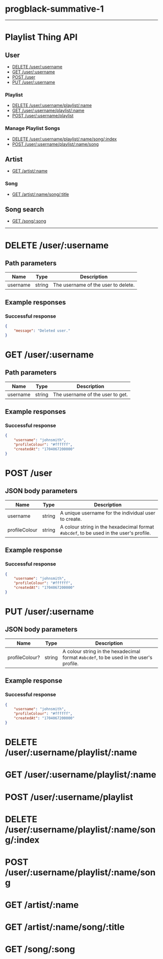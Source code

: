 # progblack-summative-1

***

# Playlist Thing API

## User

* [DELETE /user/:username](#delete-userusername)
* [GET /user/:username](#get-userusername)
* [POST /user](#post-user)
* [PUT /user/:username](#put-userusername)

### Playlist

* [DELETE /user/:username/playlist/:name](#delete-userusernameplaylistname)
* [GET /user/:username/playlist/:name](#get-userusernameplaylistname)
* [POST /user/:username/playlist](#post-userusernameplaylist)

### Manage Playlist Songs

* [DELETE /user/:username/playlist/:name/song/:index](#delete-userusernameplaylistnamesongindex)
* [POST /user/:username/playlist/:name/song](#post-userusernameplaylistnamesong)

## Artist

* [GET /artist/:name](#get-artistname)

### Song

* [GET /artist/:name/song/:title](#get-artistnamesongtitle)

## Song search

* [GET /song/:song](#get-songsong)

***

# DELETE /user/:username

## Path parameters

| Name     | Type   | Description                         |
|----------|--------|-------------------------------------|
| username | string | The username of the user to delete. |

## Example responses

### Successful response

```json
{
    "message": "Deleted user."
}
```

# GET /user/:username

## Path parameters

| Name     | Type   | Description                      |
|----------|--------|----------------------------------|
| username | string | The username of the user to get. |

## Example responses

### Successful response

```json
{
    "username": "johnsmith",
    "profileColour": "#ffffff",
    "createdAt": "1704067200000"
}
```

# POST /user

## JSON body parameters

| Name          | Type   | Description                                                                            |
|---------------|--------|----------------------------------------------------------------------------------------|
| username      | string | A unique username for the individual user to create.                                   |
| profileColour | string | A colour string in the hexadecimal format `#abcdef`, to be used in the user's profile. |

## Example response

### Successful response

```json
{
    "username": "johnsmith",
    "profileColour": "#ffffff",
    "createdAt": "1704067200000"
}
```

# PUT /user/:username

## JSON body parameters

| Name           | Type   | Description                                                                            |
|----------------|--------|----------------------------------------------------------------------------------------|
| profileColour? | string | A colour string in the hexadecimal format `#abcdef`, to be used in the user's profile. |

## Example response

### Successful response

```json
{
    "username": "johnsmith",
    "profileColour": "#ffffff",
    "createdAt": "1704067200000"
}
```

# DELETE /user/:username/playlist/:name
# GET /user/:username/playlist/:name
# POST /user/:username/playlist
# DELETE /user/:username/playlist/:name/song/:index
# POST /user/:username/playlist/:name/song
# GET /artist/:name
# GET /artist/:name/song/:title
# GET /song/:song
